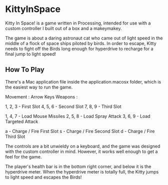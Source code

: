 KittyInSpace
============

Kitty In Space! is a game written in Processing, intended for use with a custom 
controller I built out of a box and a makeymakey.

The game is about a daring astronaut cat who came out of light speed in the middle
of a flock of space ships piloted by birds. In order to escape, Kitty needs to fight
off the Birds long enough for hyperdrive to recharge for a final jump to light speed!

How To Play
-----------

There's a Mac application file inside the application.macosx folder, which is the
easiest way to run the game.

Movement : Arrow Keys
Weapons : 

1, 2, 3 - First Slot
4, 5, 6 - Second Slot
7, 8, 9 - Third Slot

1, 4, 7 - Load Mouse Missiles
2, 5, 8 - Load Spray Attack
3, 6, 9 - Load Targeted Attack

a - Charge / Fire First Slot
s - Charge / Fire Second Slot
d - Charge / Fire Third Slot

The controls are a bit unwieldy on a keyboard, and the game was designed with the custom 
controller in mind. However, it works well enough to get a feel for the game.

The player's health bar is in the bottom right corner, and below it is the hyperdrive
meter. When the hyperdrive meter is totally full, the Kitty jumps to light speed and
escapes the Birds!